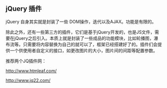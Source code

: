 ## jQuery 插件

jQuery 自身其实就是封装了一些 DOM操作，迭代以及AJAX。功能是有限的。

除此之外，还有一些第三方的插件，它们是基于jQuery开发的，也是JS文件，需要在jQuery之后引入。本质上就是封装了一些成品的功能模块，比如轮播图，瀑布流等。只需要将内容替换为自己的就可以了，框架已经搭建好了的。插件们会提供一个供使用者自定义的接口，如更改图片的大小，图片间的间距等配置参数。

推荐两个JQ插件网： 

http://www.htmleaf.com/ 

http://www.jq22.com/ 